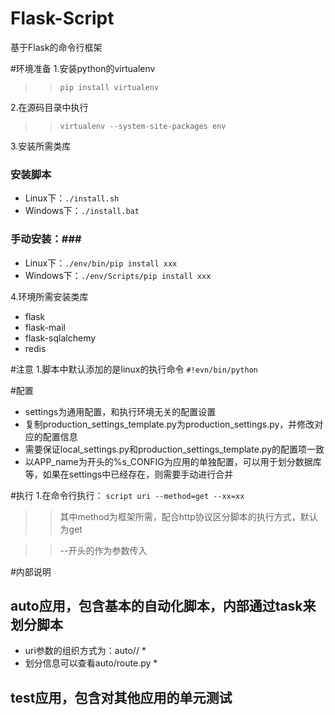 Flask-Script
============

基于Flask的命令行框架

#环境准备
1.安装python的virtualenv
>>`pip install virtualenv`

2.在源码目录中执行
>>`virtualenv --system-site-packages env`

3.安装所需类库
### 安装脚本 ###
* Linux下：`./install.sh`
* Windows下：`./install.bat` 

### 手动安装：###
* Linux下：`./env/bin/pip install xxx`
* Windows下：`./env/Scripts/pip install xxx`

4.环境所需安装类库
* flask
* flask-mail
* flask-sqlalchemy
* redis

#注意
1.脚本中默认添加的是linux的执行命令
`#!evn/bin/python`

#配置
* settings为通用配置，和执行环境无关的配置设置
* 复制production_settings_template.py为production_settings.py，并修改对应的配置信息 
* 需要保证local_settings.py和production_settings_template.py的配置项一致
* 以APP_name为开头的%s_CONFIG为应用的单独配置，可以用于划分数据库等，如果在settings中已经存在，则需要手动进行合并

#执行
1.在命令行执行：
`script uri --method=get --xx=xx`

>> 其中method为框架所需，配合http协议区分脚本的执行方式，默认为get

>> --开头的作为参数传入

#内部说明
## auto应用，包含基本的自动化脚本，内部通过task来划分脚本
* uri参数的组织方式为：auto/<task>/<action> * 
* 划分信息可以查看auto/route.py *

## test应用，包含对其他应用的单元测试
